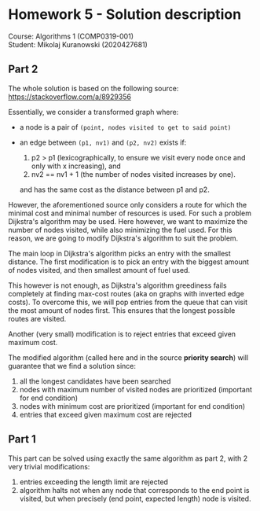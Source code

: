 # Homework 5 - Solution description

Course: Algorithms 1 (COMP0319-001)  
Student: Mikolaj Kuranowski (2020427681)

## Part 2

The whole solution is based on the following source: <https://stackoverflow.com/a/8929356>

Essentially, we consider a transformed graph where:
- a node is a pair of `(point, nodes visited to get to said point)`
- an edge between `(p1, nv1)` and `(p2, nv2)` exists if:
    1. p2 > p1 (lexicographically, to ensure we visit every node once and only with x increasing), and
    2. nv2 == nv1 + 1 (the number of nodes visited increases by one).
  
  and has the same cost as the distance between p1 and p2.

However, the aforementioned source only considers a route for which the minimal cost and
minimal number of resources is used. For such a problem Dijkstra's algorithm may be used.
Here however, we want to maximize the number of nodes visited, while also minimizing the
fuel used. For this reason, we are going to modify Dijkstra's algorithm to suit the problem.

The main loop in Dijkstra's algorithm picks an entry with the smallest distance.
The first modification is to pick an entry with the biggest amount of nodes visited,
and then smallest amount of fuel used.

This however is not enough, as Dijkstra's algorithm greediness fails completely at finding
max-cost routes (aka on graphs with inverted edge costs). To overcome this, we will pop
entries from the queue that can visit the most amount of nodes first. This ensures that
the longest possible routes are visited.

Another (very small) modification is to reject entries that exceed given maximum cost.

The modified algorithm (called here and in the source **priority search**) will guarantee
that we find a solution since:
1. all the longest candidates have been searched
2. nodes with maximum number of visited nodes are prioritized (important for end condition)
3. nodes with minimum cost are prioritized (important for end condition)
4. entries that exceed given maximum cost are rejected

## Part 1

This part can be solved using exactly the same algorithm as part 2, with 2 very trivial modifications:

1. entries exceeding the length limit are rejected
2. algorithm halts not when any node that corresponds to the end point is visited,
  but when precisely (end point, expected length) node is visited.
